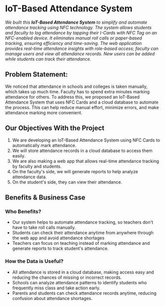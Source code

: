# IoT-Based Attendance System

*We built this **IoT-Based Attendance System** to simplify and automate attendance tracking using NFC technology. The system allows students and faculty to log attendance by tapping their I-Cards with NFC Tag on an NFC-enabled device. It eliminates manual roll calls or paper-based tracking, ensuring efficiency and time-saving. The web application provides real-time attendance insights with role-based access; faculty can manage users and view all attendance records. New users can be added while students can track their attendance.*

## Problem Statement:
We noticed that attendance in schools and colleges is taken manually, which takes up much time. Faculty has to spend extra minutes marking attendance for others. To address this, we proposed an IoT-Based Attendance System that uses NFC Cards and a cloud database to automate the process. This can help reduce manual effort, minimize errors, and make attendance marking more convenient.

## Our Objectives With the Project
1. We are developing an IoT-Based Attendance System using NFC Cards to automatically mark attendance.
2. We will store attendance records in a cloud database to access them easily. 
3. We are also making a web app that allows real-time attendance tracking by faculty and students.
4. On the faculty's side, we will generate reports to help analyze attendance data. 
5. On the student's side, they can view their attendance.

## Benefits & Business Case

### Who Benefits?
- Our system helps to automate attendance tracking, so teachers don't have to take roll calls manually.
- Students can check their attendance anytime from anywhere through the web app and avoid attendance shortages
- Teachers can focus on teaching instead of marking attendance and generate reports to track student's attendance.

### How the Data is Useful?
- All attendance is stored in a cloud database, making access easy and reducing the chances of missing or incorrect records.
- Schools can analyze attendance patterns to identify students who frequently miss class and take action early.
- Parents and students can check attendance records anytime, reducing confusion about attendance shortages.
